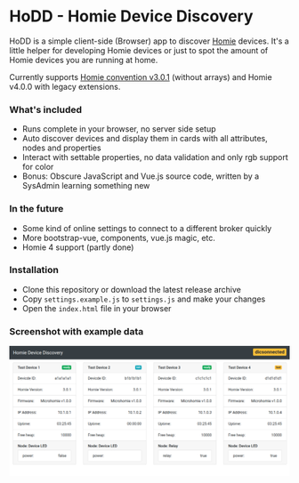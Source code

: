 # HoDD - Homie Device Discovery

HoDD is a simple client-side (Browser) app to discover [Homie](https://homieiot.github.io) devices. It's a little helper for developing Homie devices or just to spot the amount of Homie devices you are running at home.

Currently supports [Homie convention v3.0.1](https://github.com/homieiot/convention/releases/tag/v3.0.1) (without arrays) and Homie v4.0.0 with legacy extensions.


### What's included

* Runs complete in your browser, no server side setup
* Auto discover devices and display them in cards with all attributes, nodes and properties
* Interact with settable properties, no data validation and only rgb support for color
* Bonus: Obscure JavaScript and Vue.js source code, written by a SysAdmin learning something new


### In the future

* Some kind of online settings to connect to a different broker quickly
* More bootstrap-vue, components, vue.js magic, etc.
* Homie 4 support (partly done)


### Installation

* Clone this repository or download the latest release archive
* Copy `settings.example.js` to `settings.js` and make your changes
* Open the `index.html` file in your browser


### Screenshot with example data

![HoDD Screenshot](img/hodd.png)
